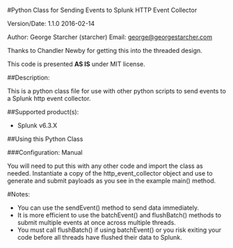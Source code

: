 #Python Class for Sending Events to Splunk HTTP Event Collector

Version/Date: 1.1.0 2016-02-14

Author: George Starcher (starcher)
Email: george@georgestarcher.com

Thanks to Chandler Newby for getting this into the threaded design.

This code is presented **AS IS** under MIT license.


##Description:

This is a python class file for use with other python scripts to send events to a Splunk http event collector.

##Supported product(s): 

* Splunk v6.3.X

 
##Using this Python Class

###Configuration: Manual

You will need to put this with any other code and import the class as needed.
Instantiate a copy of the http_event_collector object and use to generate and submit payloads as you see in the example main() method.
    
#Notes:

* You can use the sendEvent() method to send data immediately.
* It is more efficient to use the batchEvent() and flushBatch() methods to submit multiple events at once across multiple threads.
* You must call flushBatch() if using batchEvent() or you risk exiting your code before all threads have flushed their data to Splunk.

